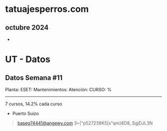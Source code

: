 # tatuajesperros.com

## octubre 2024

* 


# UT - Datos

## Datos Semana #11

Planta: 
ESET: 
Mantenimientos:
Atención:
CURSO: % 


---------------------------
7 cursos, 14.2% cada curso
* Puerto Suizo
> baseg74441@angewy.com
> 3~|"p527238K5[s"qm}8D8,.SgjDJL3N
